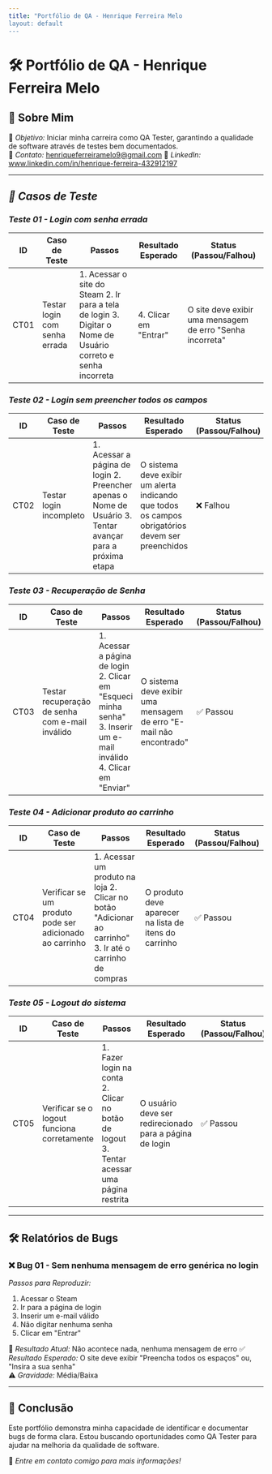 ```yaml
---
title: "Portfólio de QA - Henrique Ferreira Melo
layout: default
---
```


# 🛠️ Portfólio de QA - Henrique Ferreira Melo
## 📌 Sobre Mim
🎯 *Objetivo:* Iniciar minha carreira como QA Tester, garantindo a qualidade de software através de testes bem documentados.  
📧 *Contato:* henriqueferreiramelo9@gmail.com
🔗 *LinkedIn:* www.linkedin.com/in/henrique-ferreira-432912197


---

## *📂 Casos de Teste*

### *Teste 01 - Login com senha errada*

| ID  | Caso de Teste  | Passos  | Resultado Esperado  | Status (Passou/Falhou) |
|-----|---------------|---------|---------------------|------------------------|
| CT01 | Testar login com senha errada | 1. Acessar o site do Steam  2. Ir para a tela de login  3. Digitar o Nome de Usuário correto e senha incorreta | 4. Clicar em "Entrar" | O site deve exibir uma mensagem de erro "Senha incorreta" | ✅ Passou |

### *Teste 02 - Login sem preencher todos os campos*

| ID  | Caso de Teste  | Passos  | Resultado Esperado  | Status (Passou/Falhou) |
|-----|---------------|---------|---------------------|------------------------|
| CT02 | Testar login incompleto | 1. Acessar a página de login 2. Preencher apenas o Nome de Usuário 3. Tentar avançar para a próxima etapa | O sistema deve exibir um alerta indicando que todos os campos obrigatórios devem ser preenchidos | ❌ Falhou |

### *Teste 03 - Recuperação de Senha*

| ID  | Caso de Teste  | Passos  | Resultado Esperado  | Status (Passou/Falhou) |
|-----|---------------|---------|---------------------|------------------------|
| CT03 | Testar recuperação de senha com e-mail inválido | 1. Acessar a página de login  2. Clicar em "Esqueci minha senha"  3. Inserir um e-mail inválido  4. Clicar em "Enviar" | O sistema deve exibir uma mensagem de erro "E-mail não encontrado" | ✅ Passou |

### *Teste 04 - Adicionar produto ao carrinho*

| ID  | Caso de Teste  | Passos  | Resultado Esperado  | Status (Passou/Falhou) |
|-----|---------------|---------|---------------------|------------------------|
| CT04 | Verificar se um produto pode ser adicionado ao carrinho | 1. Acessar um produto na loja  2. Clicar no botão "Adicionar ao carrinho"  3. Ir até o carrinho de compras | O produto deve aparecer na lista de itens do carrinho | ✅ Passou |

### *Teste 05 - Logout do sistema*

| ID  | Caso de Teste  | Passos  | Resultado Esperado  | Status (Passou/Falhou) |
|-----|---------------|---------|---------------------|------------------------|
| CT05 | Verificar se o logout funciona corretamente | 1. Fazer login na conta  2. Clicar no botão de logout  3. Tentar acessar uma página restrita | O usuário deve ser redirecionado para a página de login | ✅ Passou |

---

## 🛠 Relatórios de Bugs

### ❌ Bug 01 -  Sem nenhuma mensagem de erro genérica no login  
*Passos para Reproduzir:*  
1. Acessar o Steam  
2. Ir para a página de login  
3. Inserir um e-mail válido  
4. Não digitar nenhuma senha  
5. Clicar em "Entrar"  

🔴 *Resultado Atual:* Não acontece nada, nenhuma mensagem de erro
✅ *Resultado Esperado:* O site deve exibir "Preencha todos os espaços" ou, "Insira a sua senha"  
⚠️ *Gravidade:* Média/Baixa  

---

## 📢 Conclusão  
Este portfólio demonstra minha capacidade de identificar e documentar bugs de forma clara. Estou buscando oportunidades como QA Tester para ajudar na melhoria da qualidade de software.  

📩 *Entre em contato comigo para mais informações!*
